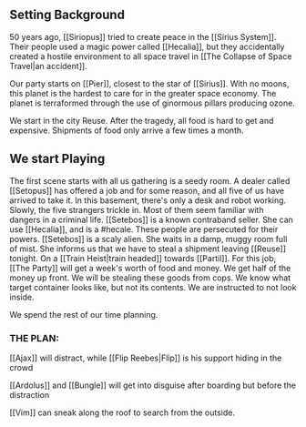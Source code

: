 ## Setting Background
50 years ago, [[Siriopus]] tried to create peace in the [[Sirius System]]. Their people used a magic power called [[Hecalia]], but they accidentally created a hostile environment to all space travel in [[The Collapse of Space Travel|an accident]].

Our party starts on [[Pier]], closest to the star of [[Sirius]]. With no moons, this planet is the hardest to care for in the greater space economy. The planet is terraformed through the use of ginormous pillars producing ozone. 

We start in the city Reuse. After the tragedy, all food is hard to get and expensive. Shipments of food only arrive a few times a month.

## We start Playing
The first scene starts with all us gathering is a seedy room. A dealer called [[Setopus]] has offered a job and for some reason, and all five of us have arrived to take it. In this basement, there's only a desk and robot working. Slowly, the five strangers trickle in. Most of them seem familiar with dangers in a criminal life. [[Setebos]] is a known contraband seller. She can use [[Hecalia]], and is a #hecale. These people are persecuted for their powers. [[Setebos]] is a scaly alien. She waits in a damp, muggy room full of mist. She informs us that we have to steal a shipment leaving [[Reuse]] tonight. On a [[Train Heist|train headed]] towards [[Partil]]. For this job, [[The Party]] will get a week's worth of food and money. We get half of the money up front. We will be stealing these goods from cops. We know what target container looks like, but not its contents. We are instructed to not look inside.

We spend the rest of our time planning.

### THE PLAN:

[[Ajax]] will distract, while [[Flip Reebes|Flip]] is his support hiding in the crowd

[[Ardolus]] and [[Bungle]] will get into disguise after boarding but before the distraction

[[Vim]] can sneak along the roof to search from the outside.